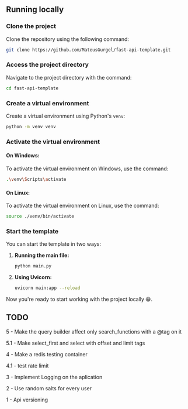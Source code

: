 ## Running locally

### Clone the project

Clone the repository using the following command:

```bash
git clone https://github.com/MateusGurgel/fast-api-template.git
```

### Access the project directory

Navigate to the project directory with the command:

```bash
cd fast-api-template
```

### Create a virtual environment

Create a virtual environment using Python's `venv`:

```bash
python -m venv venv
```

### Activate the virtual environment

#### On Windows:

To activate the virtual environment on Windows, use the command:

```bash
.\venv\Scripts\activate
```

#### On Linux:

To activate the virtual environment on Linux, use the command:

```bash
source ./venv/bin/activate
```

### Start the template

You can start the template in two ways:

1. **Running the main file:**

   ```bash
   python main.py
   ```

2. **Using Uvicorn:**

   ```bash
   uvicorn main:app --reload
   ```

Now you're ready to start working with the project locally 😁.


## TODO


5 - Make the query builder affect only search_functions with a @tag on it

5.1 - Make select_first and select with offset and limit tags

4 - Make a redis testing container

4.1 - test rate limit

3 - Implement Logging on the aplication

2 - Use random salts for every user

1 - Api versioning